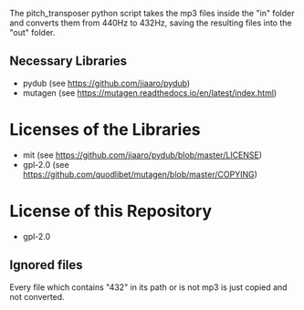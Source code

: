 The pitch_transposer python script takes the mp3 files inside the "in" folder and converts them from 440Hz to 432Hz, saving the resulting files into the "out" folder.

## Necessary Libraries

+ pydub (see https://github.com/jiaaro/pydub)
+ mutagen (see https://mutagen.readthedocs.io/en/latest/index.html)

# Licenses of the Libraries

+ mit (see https://github.com/jiaaro/pydub/blob/master/LICENSE)
+ gpl-2.0 (see https://github.com/quodlibet/mutagen/blob/master/COPYING)

# License of this Repository

+ gpl-2.0

## Ignored files

Every file which contains "432" in its path or is not mp3 is just copied and not converted.
